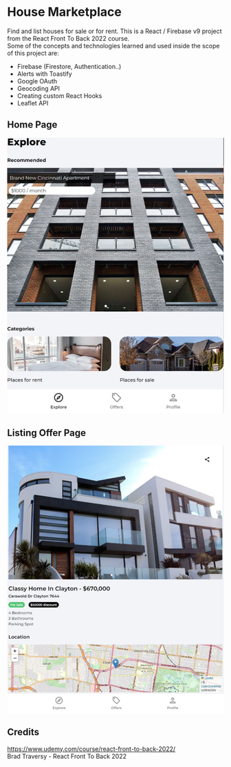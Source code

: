 # House Marketplace

Find and list houses for sale or for rent. This is a React / Firebase v9 project from the React Front To Back 2022 course. </br>
Some of the concepts and technologies learned and used inside the scope of this project are:
<ul>
  <li>Firebase (Firestore, Authentication..)</li>
  <li>Alerts with Toastify</li>
  <li>Google OAuth</li>
  <li>Geocoding API</li>
  <li>Creating custom React Hooks</li>
  <li>Leaflet API</li>
</ul>

## Home Page
<p align="center">
  <img src = "/images/house-marketplace-home.JPG" width=700>
</p>

## Listing Offer Page
<p align="center">
  <img src = "/images/house-marketplace-offer.JPG" width=700>
</p>

## Credits

https://www.udemy.com/course/react-front-to-back-2022/ </br>
Brad Traversy - React Front To Back 2022
